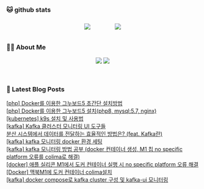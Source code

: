 
###  🐱 github stats  

<div id="main" align="center">
    <img src="https://github-readme-stats.vercel.app/api?username=peterica&count_private=true&show_icons=true&theme=radical"
        style="height: auto; margin-left: 20px; margin-right: 20px; padding: 10px;"/>
    <img src="https://github-readme-stats.vercel.app/api/top-langs/?username=peterica&layout=compact"   
        style="height: auto; margin-left: 20px; margin-right: 20px; padding: 10px;"/>
</div>

###  💁‍♀️ About Me  
<p align="center">
    <a href="https://peterica.tistory.com/"><img src="https://img.shields.io/badge/Blog-FF5722?style=flat-square&logo=Blogger&logoColor=white"/></a>
    <a href="mailto:ilovefran.ofm@gmail.com"><img src="https://img.shields.io/badge/Gmail-d14836?style=flat-square&logo=Gmail&logoColor=white&link=ilovefran.ofm@gmail.com"/></a>
</p>

<br>

### 📕 Latest Blog Posts   

<a href ="https://peterica.tistory.com/611"> [php] Docker를 이용한 그누보드5 초간단 설치방법 </a> <br><a href ="https://peterica.tistory.com/610"> [php] Docker를 이용한 그누보드5 설치(php8, mysql:5.7, nginx) </a> <br><a href ="https://peterica.tistory.com/276"> [kubernetes] k9s 설치 및 사용법 </a> <br><a href ="https://peterica.tistory.com/609"> [kafka] Kafka 클러스터 모니터링 UI 도구들 </a> <br><a href ="https://peterica.tistory.com/605"> 분산 시스템에서 데이터를 전달하는 효율적인 방법은? (feat. Kafka란) </a> <br><a href ="https://peterica.tistory.com/604"> [kafka] kafka 모니터링 docker 환경 세팅 </a> <br><a href ="https://peterica.tistory.com/602"> [kafka] kafka 모니터링 방법 공부 (docker 컨테이너 생성, M1 칩 no specific platform 오류를 colima로 해결) </a> <br><a href ="https://peterica.tistory.com/603"> [docker] 애플 실리콘 M1에서 도커 컨테이너 실행 시 no specific platform 오류 해결 </a> <br><a href ="https://peterica.tistory.com/420"> [Docker] 맥북M1에 도커 컨테이너 colima설치 </a> <br><a href ="https://peterica.tistory.com/601"> [kafka] docker compose로  kafka cluster 구성 및 kafka-ui 모니터링 </a> <br>